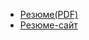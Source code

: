 - [Резюме(PDF)](https://drive.google.com/file/d/1afts8g_vl9Tl-YNxYXdHWdAhKDpuO3ip/view?usp=sharing)
- [Резюме-сайт](https://olegkozminykh.netlify.app/)